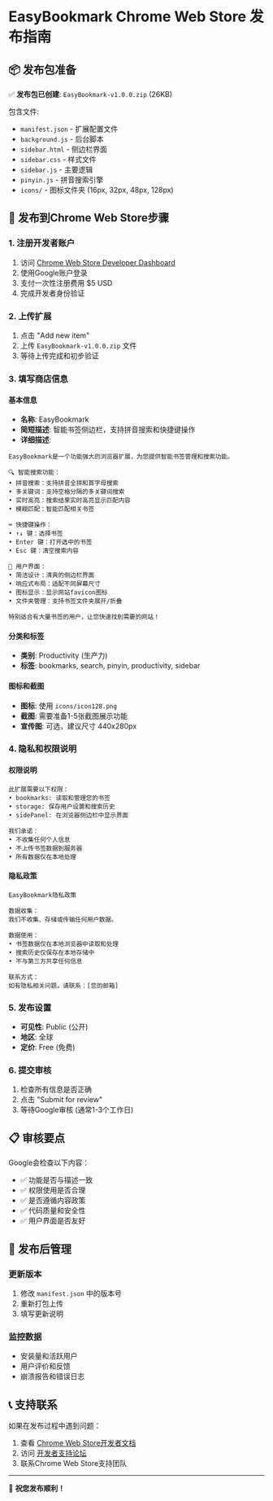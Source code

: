 # EasyBookmark Chrome Web Store 发布指南

## 📦 发布包准备

✅ **发布包已创建**: `EasyBookmark-v1.0.0.zip` (26KB)

包含文件:
- `manifest.json` - 扩展配置文件
- `background.js` - 后台脚本
- `sidebar.html` - 侧边栏界面
- `sidebar.css` - 样式文件
- `sidebar.js` - 主要逻辑
- `pinyin.js` - 拼音搜索引擎
- `icons/` - 图标文件夹 (16px, 32px, 48px, 128px)

## 🚀 发布到Chrome Web Store步骤

### 1. 注册开发者账户
1. 访问 [Chrome Web Store Developer Dashboard](https://chrome.google.com/webstore/devconsole/)
2. 使用Google账户登录
3. 支付一次性注册费用 $5 USD
4. 完成开发者身份验证

### 2. 上传扩展
1. 点击 "Add new item"
2. 上传 `EasyBookmark-v1.0.0.zip` 文件
3. 等待上传完成和初步验证

### 3. 填写商店信息

#### 基本信息
- **名称**: EasyBookmark
- **简短描述**: 智能书签侧边栏，支持拼音搜索和快捷键操作
- **详细描述**: 
```
EasyBookmark是一个功能强大的浏览器扩展，为您提供智能书签管理和搜索功能。

🔍 智能搜索功能：
• 拼音搜索：支持拼音全拼和首字母搜索
• 多关键词：支持空格分隔的多关键词搜索  
• 实时高亮：搜索结果实时高亮显示匹配内容
• 模糊匹配：智能匹配相关书签

⌨️ 快捷键操作：
• ↑↓ 键：选择书签
• Enter 键：打开选中的书签
• Esc 键：清空搜索内容

🎨 用户界面：
• 简洁设计：清爽的侧边栏界面
• 响应式布局：适配不同屏幕尺寸
• 图标显示：显示网站favicon图标
• 文件夹管理：支持书签文件夹展开/折叠

特别适合有大量书签的用户，让您快速找到需要的网站！
```

#### 分类和标签
- **类别**: Productivity (生产力)
- **标签**: bookmarks, search, pinyin, productivity, sidebar

#### 图标和截图
- **图标**: 使用 `icons/icon128.png`
- **截图**: 需要准备1-5张截图展示功能
- **宣传图**: 可选，建议尺寸 440x280px

### 4. 隐私和权限说明

#### 权限说明
```
此扩展需要以下权限：
• bookmarks: 读取和管理您的书签
• storage: 保存用户设置和搜索历史
• sidePanel: 在浏览器侧边栏中显示界面

我们承诺：
• 不收集任何个人信息
• 不上传书签数据到服务器
• 所有数据仅在本地处理
```

#### 隐私政策
```
EasyBookmark隐私政策

数据收集：
我们不收集、存储或传输任何用户数据。

数据使用：
• 书签数据仅在本地浏览器中读取和处理
• 搜索历史仅保存在本地存储中
• 不与第三方共享任何信息

联系方式：
如有隐私相关问题，请联系：[您的邮箱]
```

### 5. 发布设置
- **可见性**: Public (公开)
- **地区**: 全球
- **定价**: Free (免费)

### 6. 提交审核
1. 检查所有信息是否正确
2. 点击 "Submit for review"
3. 等待Google审核 (通常1-3个工作日)

## 📋 审核要点

Google会检查以下内容：
- ✅ 功能是否与描述一致
- ✅ 权限使用是否合理
- ✅ 是否遵循内容政策
- ✅ 代码质量和安全性
- ✅ 用户界面是否友好

## 🔄 发布后管理

### 更新版本
1. 修改 `manifest.json` 中的版本号
2. 重新打包上传
3. 填写更新说明

### 监控数据
- 安装量和活跃用户
- 用户评价和反馈
- 崩溃报告和错误日志

## 📞 支持联系

如果在发布过程中遇到问题：
1. 查看 [Chrome Web Store开发者文档](https://developer.chrome.com/docs/webstore/)
2. 访问 [开发者支持论坛](https://groups.google.com/a/chromium.org/g/chromium-extensions)
3. 联系Chrome Web Store支持团队

---

🎉 **祝您发布顺利！**
